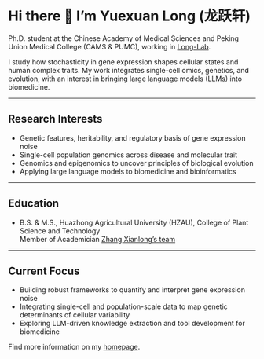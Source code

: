 # Hi there 👋 I’m Yuexuan Long (龙跃轩)

Ph.D. student at the Chinese Academy of Medical Sciences and Peking Union Medical College (CAMS & PUMC), working in [Long-Lab](https://sites.google.com/view/erping-long-lab/).

I study how stochasticity in gene expression shapes cellular states and human complex traits. My work integrates single-cell omics, genetics, and evolution, with an interest in bringing large language models (LLMs) into biomedicine.

---

## Research Interests
- Genetic features, heritability, and regulatory basis of gene expression noise
- Single-cell population genomics across disease and molecular trait
- Genomics and epigenomics to uncover principles of biological evolution
- Applying large language models to biomedicine and bioinformatics

---

## Education
- B.S. & M.S., Huazhong Agricultural University (HZAU), College of Plant Science and Technology  
  Member of Academician [Zhang Xianlong’s team](https://cotton.hzau.edu.cn/index.htm)  

---

## Current Focus
- Building robust frameworks to quantify and interpret gene expression noise
- Integrating single-cell and population-scale data to map genetic determinants of cellular variability
- Exploring LLM-driven knowledge extraction and tool development for biomedicine

Find more information on my [homepage](https://yxlong-science.github.io).
